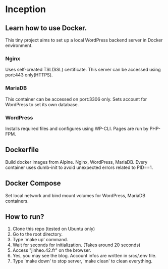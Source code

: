 # Inception

## Learn how to use Docker.
This tiny project aims to set up a local WordPress backend server in Docker environment. 

### Nginx
Uses self-created TSL(SSL) certificate. This server can be accessed using port:443 only(HTTPS). 

### MariaDB
This container can be accessed on port:3306 only.
Sets account for WordPress to set its own database.

### WordPress
Installs required files and configures using WP-CLI. Pages are run by PHP-FPM.

## Dockerfile
Build docker images from Alpine. Nginx, WordPress, MariaDB.
Every container uses dumb-init to avoid unexpected errors related to PID==1.

## Docker Compose
Set local network and bind mount volumes for WordPress, MariaDB containers.


## How to run?
1. Clone this repo (tested on Ubuntu only)
2. Go to the root directory.
3. Type 'make up' command.
4. Wait for seconds for initialization. (Takes around 20 seconds)
5. Access "jinheo.42.fr" on the browser.
6. Yes, you may see the blog. Account infos are written in srcs/.env file.
7. Type 'make down' to stop server, 'make clean' to clean everything.
